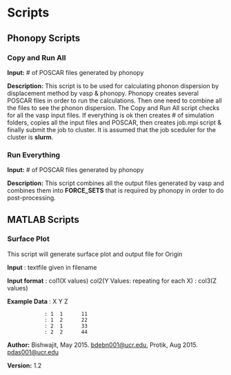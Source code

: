 # Scripts

## Phonopy Scripts

### Copy and Run All

**Input:** # of POSCAR files generated by phonopy

**Description:** This script is to be used for calculating phonon dispersion by displacement method by vasp & phonopy. Phonopy creates several POSCAR files in order to run the calculations. Then one need to combine all the files to see the phonon dispersion. The Copy and Run All script checks for all the vasp input files. If everything is ok then creates # of simulation folders, copies all the input files and POSCAR, then creates job.mpi script & finally submit the job to cluster. It is assumed that the job sceduler for the cluster is **slurm**.

### Run Everything

**Input:** # of POSCAR files generated by phonopy

**Description:** This script combines all the output files generated by vasp and combines them into **FORCE_SETS** that is required by phonopy in order to do post-processing.

## MATLAB Scripts

### Surface Plot

This script will generate surface plot and output file for Origin

**Input**           : textfile given in filename

**Input format**    : col1(X values) col2(Y Values: repeating for each X)
                 : col3(Z values)

**Example Data**    : X  Y      Z

                : 1  1      11
                : 1  2      22
                : 2  1      33
                : 2  2      44

**Author:** Bishwajit, May 2015. bdebn001@ucr.edu,
Protik, Aug 2015. pdas001@ucr.edu

**Version:** 1.2
